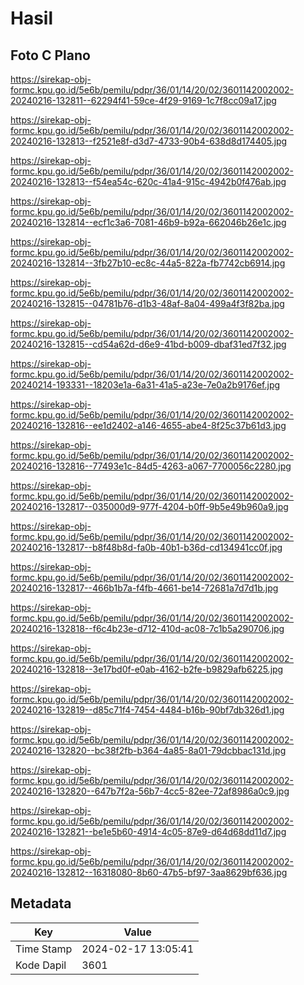 # Hasil

## Foto C Plano

https://sirekap-obj-formc.kpu.go.id/5e6b/pemilu/pdpr/36/01/14/20/02/3601142002002-20240216-132811--62294f41-59ce-4f29-9169-1c7f8cc09a17.jpg

https://sirekap-obj-formc.kpu.go.id/5e6b/pemilu/pdpr/36/01/14/20/02/3601142002002-20240216-132813--f2521e8f-d3d7-4733-90b4-638d8d174405.jpg

https://sirekap-obj-formc.kpu.go.id/5e6b/pemilu/pdpr/36/01/14/20/02/3601142002002-20240216-132813--f54ea54c-620c-41a4-915c-4942b0f476ab.jpg

https://sirekap-obj-formc.kpu.go.id/5e6b/pemilu/pdpr/36/01/14/20/02/3601142002002-20240216-132814--ecf1c3a6-7081-46b9-b92a-662046b26e1c.jpg

https://sirekap-obj-formc.kpu.go.id/5e6b/pemilu/pdpr/36/01/14/20/02/3601142002002-20240216-132814--3fb27b10-ec8c-44a5-822a-fb7742cb6914.jpg

https://sirekap-obj-formc.kpu.go.id/5e6b/pemilu/pdpr/36/01/14/20/02/3601142002002-20240216-132815--04781b76-d1b3-48af-8a04-499a4f3f82ba.jpg

https://sirekap-obj-formc.kpu.go.id/5e6b/pemilu/pdpr/36/01/14/20/02/3601142002002-20240216-132815--cd54a62d-d6e9-41bd-b009-dbaf31ed7f32.jpg

https://sirekap-obj-formc.kpu.go.id/5e6b/pemilu/pdpr/36/01/14/20/02/3601142002002-20240214-193331--18203e1a-6a31-41a5-a23e-7e0a2b9176ef.jpg

https://sirekap-obj-formc.kpu.go.id/5e6b/pemilu/pdpr/36/01/14/20/02/3601142002002-20240216-132816--ee1d2402-a146-4655-abe4-8f25c37b61d3.jpg

https://sirekap-obj-formc.kpu.go.id/5e6b/pemilu/pdpr/36/01/14/20/02/3601142002002-20240216-132816--77493e1c-84d5-4263-a067-7700056c2280.jpg

https://sirekap-obj-formc.kpu.go.id/5e6b/pemilu/pdpr/36/01/14/20/02/3601142002002-20240216-132817--035000d9-977f-4204-b0ff-9b5e49b960a9.jpg

https://sirekap-obj-formc.kpu.go.id/5e6b/pemilu/pdpr/36/01/14/20/02/3601142002002-20240216-132817--b8f48b8d-fa0b-40b1-b36d-cd134941cc0f.jpg

https://sirekap-obj-formc.kpu.go.id/5e6b/pemilu/pdpr/36/01/14/20/02/3601142002002-20240216-132817--466b1b7a-f4fb-4661-be14-72681a7d7d1b.jpg

https://sirekap-obj-formc.kpu.go.id/5e6b/pemilu/pdpr/36/01/14/20/02/3601142002002-20240216-132818--f6c4b23e-d712-410d-ac08-7c1b5a290706.jpg

https://sirekap-obj-formc.kpu.go.id/5e6b/pemilu/pdpr/36/01/14/20/02/3601142002002-20240216-132818--3e17bd0f-e0ab-4162-b2fe-b9829afb6225.jpg

https://sirekap-obj-formc.kpu.go.id/5e6b/pemilu/pdpr/36/01/14/20/02/3601142002002-20240216-132819--d85c71f4-7454-4484-b16b-90bf7db326d1.jpg

https://sirekap-obj-formc.kpu.go.id/5e6b/pemilu/pdpr/36/01/14/20/02/3601142002002-20240216-132820--bc38f2fb-b364-4a85-8a01-79dcbbac131d.jpg

https://sirekap-obj-formc.kpu.go.id/5e6b/pemilu/pdpr/36/01/14/20/02/3601142002002-20240216-132820--647b7f2a-56b7-4cc5-82ee-72af8986a0c9.jpg

https://sirekap-obj-formc.kpu.go.id/5e6b/pemilu/pdpr/36/01/14/20/02/3601142002002-20240216-132821--be1e5b60-4914-4c05-87e9-d64d68dd11d7.jpg

https://sirekap-obj-formc.kpu.go.id/5e6b/pemilu/pdpr/36/01/14/20/02/3601142002002-20240216-132812--16318080-8b60-47b5-bf97-3aa8629bf636.jpg


## Metadata

| Key        | Value               |
| ---------- | ------------------- |
| Time Stamp | 2024-02-17 13:05:41 |
| Kode Dapil | 3601                |



